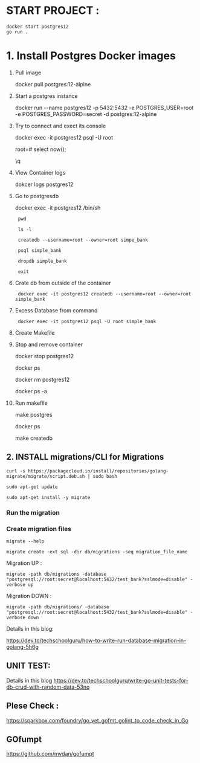 
# START PROJECT :
    docker start postgres12
    go run .
# 1. Install Postgres Docker images

1. Pull image

    docker pull postgres:12-alpine

2. Start a postgres instance

    docker run --name postgres12 -p 5432:5432 -e POSTGRES_USER=root -e POSTGRES_PASSWORD=secret -d postgres:12-alpine

3. Try to connect and exect its console

    docker exec -it postgres12 psql -U root

    root=# select now();
    
    \q

4. View Container logs

    dokcer logs postgres12

5. Go to postgresdb

    docker exec -it postgres12 /bin/sh

        pwd

        ls -l

        createdb --username=root --owner=root simpe_bank 

        psql simple_bank

        dropdb simple_bank

        exit

6. Crate db from outside of the container

        docker exec -it postgres12 createdb --username=root --owner=root simple_bank

7. Excess Database from command

        docker exec -it postgres12 psql -U root simple_bank


8. Create Makefile

9. Stop and remove container

    docker stop postgres12

    docker ps

    docker rm postgres12

    docker ps -a

10. Run makefile

    make postgres

    docker ps

    make createdb

    
## 2. INSTALL migrations/CLI for Migrations

    curl -s https://packagecloud.io/install/repositories/golang-migrate/migrate/script.deb.sh | sudo bash
   
    sudo apt-get update
    
    sudo apt-get install -y migrate

### Run the migration

### Create migration files

    migrate --help

    migrate create -ext sql -dir db/migrations -seq migration_file_name

Migration UP :

    migrate -path db/migrations -database "postgresql://root:secret@localhost:5432/test_bank?sslmode=disable" -verbose up

Migration DOWN :

    migrate -path db/migrations/ -database "postgresql://root:secret@localhost:5432/test_bank?sslmode=disable" -verbose down




Details in this blog:

https://dev.to/techschoolguru/how-to-write-run-database-migration-in-golang-5h6g

## UNIT TEST:
Details in this blog
https://dev.to/techschoolguru/write-go-unit-tests-for-db-crud-with-random-data-53no


## Plese Check :

https://sparkbox.com/foundry/go_vet_gofmt_golint_to_code_check_in_Go 

## GOfumpt

https://github.com/mvdan/gofumpt